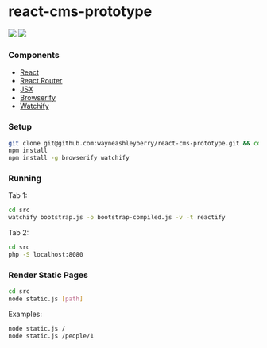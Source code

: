 react-cms-prototype
===================

![](https://david-dm.org/wayneashleyberry/react-cms-prototype.svg?style=flat)
![](https://david-dm.org/wayneashleyberry/react-cms-prototype/dev-status.svg?style=flat)

### Components

- [React](http://facebook.github.io/react/)
- [React Router](https://github.com/rackt/react-router)
- [JSX](http://facebook.github.io/react/docs/jsx-in-depth.html)
- [Browserify](http://browserify.org/)
- [Watchify](https://github.com/substack/watchify)

### Setup

```sh
git clone git@github.com:wayneashleyberry/react-cms-prototype.git && cd react-cms-prototype
npm install
npm install -g browserify watchify
```

### Running

Tab 1:

```sh
cd src
watchify bootstrap.js -o bootstrap-compiled.js -v -t reactify
```

Tab 2:

```sh
cd src
php -S localhost:8080
```

### Render Static Pages

```sh
cd src
node static.js [path]
```

Examples:

```sh
node static.js /
node static.js /people/1
```
